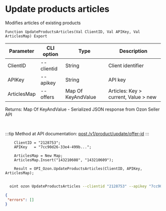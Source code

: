 ﻿---
sidebar_position: 12
---

# Update products articles
 Modifies articles of existing products



`Function UpdateProductsArticles(Val ClientID, Val APIKey, Val ArticlesMap) Export`

  | Parameter | CLI option | Type | Description |
  |-|-|-|-|
  | ClientID | --clientid | String | Client identifier |
  | APIKey | --apikey | String | API key |
  | ArticlesMap | --offers | Map Of KeyAndValue | Articles: Key > current, Value > new |

  
  Returns:  Map Of KeyAndValue - Serialized JSON response from Ozon Seller API

<br/>

:::tip
Method at API documentation: [post /v1/product/update/offer-id](https://docs.ozon.ru/api/seller/#operation/ProductAPI_ProductUpdateOfferID)
:::
<br/>


```bsl title="Code example"
    ClientID = "2128753";
    APIKey   = "7cc90d26-33e4-499b...";

    ArticlesMap = New Map;
    ArticlesMap.Insert("143210608", "143210609");

    Result = OPI_Ozon.UpdateProductsArticles(ClientID, APIKey, ArticlesMap);
```



```sh title="CLI command example"
    
  oint ozon UpdateProductsArticles --clientid "2128753" --apikey "7cc90d26-33e4-499b..." --offers %offers%

```

```json title="Result"
{
 "errors": []
}
```
